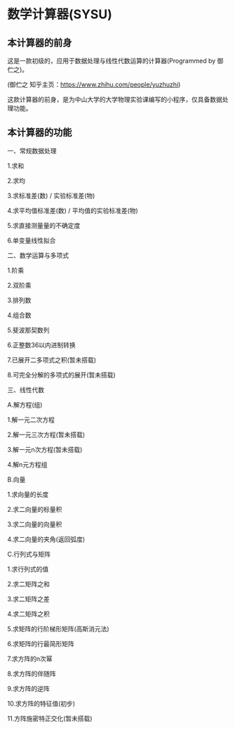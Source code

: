 # 数学计算器(SYSU)

## 本计算器的前身

这是一款初级的，应用于数据处理与线性代数运算的计算器(Programmed by 御伫之)。

(御伫之 知乎主页：https://www.zhihu.com/people/yuzhuzhi)

这款计算器的前身，是为中山大学的大学物理实验课编写的小程序，仅具备数据处理功能。

## 本计算器的功能

一、常规数据处理

1.求和

2.求均

3.求标准差(数) / 实验标准差(物)

4.求平均值标准差(数) / 平均值的实验标准差(物)

5.求直接测量量的不确定度

6.单变量线性拟合

二、数学运算与多项式

1.阶乘

2.双阶乘

3.排列数

4.组合数

5.斐波那契数列

6.正整数36以内进制转换

7.已展开二多项式之积(暂未搭载)

8.可完全分解的多项式的展开(暂未搭载)

三、线性代数

A.解方程(组)

1.解一元二次方程

2.解一元三次方程(暂未搭载)

3.解一元n次方程(暂未搭载)

4.解n元方程组

B.向量

1.求向量的长度

2.求二向量的标量积

3.求二向量的向量积

4.求二向量的夹角(返回弧度)

C.行列式与矩阵

1.求行列式的值

2.求二矩阵之和

3.求二矩阵之差

4.求二矩阵之积

5.求矩阵的行阶梯形矩阵(高斯消元法)

6.求矩阵的行最简形矩阵

7.求方阵的n次幂

8.求方阵的伴随阵

9.求方阵的逆阵

10.求方阵的特征值(初步)

11.方阵施密特正交化(暂未搭载)
